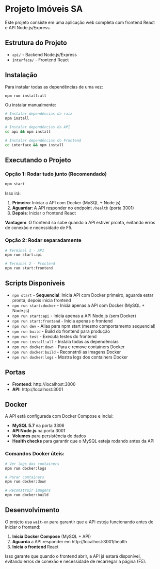 # Projeto Imóveis SA

Este projeto consiste em uma aplicação web completa com frontend React e API Node.js/Express.

## Estrutura do Projeto

- `api/` - Backend Node.js/Express
- `interface/` - Frontend React

## Instalação

Para instalar todas as dependências de uma vez:

```bash
npm run install:all
```

Ou instalar manualmente:

```bash
# Instalar dependências da raiz
npm install

# Instalar dependências da API
cd api && npm install

# Instalar dependências do Frontend
cd interface && npm install
```

## Executando o Projeto

### Opção 1: Rodar tudo junto (Recomendado)
```bash
npm start
```

Isso irá:
1. **Primeiro**: Iniciar a API com Docker (MySQL + Node.js)
2. **Aguardar**: A API responder no endpoint `/health` (porta 3001)
3. **Depois**: Iniciar o frontend React

**Vantagem**: O frontend só sobe quando a API estiver pronta, evitando erros de conexão e necessidade de F5.

### Opção 2: Rodar separadamente
```bash
# Terminal 1 - API
npm run start:api

# Terminal 2 - Frontend
npm run start:frontend
```

## Scripts Disponíveis

- `npm start` - **Sequencial**: Inicia API com Docker primeiro, aguarda estar pronta, depois inicia frontend
- `npm run start:docker` - Inicia apenas a API com Docker (MySQL + Node.js)
- `npm run start:api` - Inicia apenas a API Node.js (sem Docker)
- `npm run start:frontend` - Inicia apenas o frontend
- `npm run dev` - Alias para npm start (mesmo comportamento sequencial)
- `npm run build` - Build do frontend para produção
- `npm run test` - Executa testes do frontend
- `npm run install:all` - Instala todas as dependências
- `npm run docker:down` - Para e remove containers Docker
- `npm run docker:build` - Reconstrói as imagens Docker
- `npm run docker:logs` - Mostra logs dos containers Docker

## Portas

- **Frontend**: http://localhost:3000
- **API**: http://localhost:3001

## Docker

A API está configurada com Docker Compose e inclui:

- **MySQL 5.7** na porta 3306
- **API Node.js** na porta 3001
- **Volumes** para persistência de dados
- **Health checks** para garantir que o MySQL esteja rodando antes da API

### Comandos Docker úteis:

```bash
# Ver logs dos containers
npm run docker:logs

# Parar containers
npm run docker:down

# Reconstruir imagens
npm run docker:build
```

## Desenvolvimento

O projeto usa `wait-on` para garantir que a API esteja funcionando antes de iniciar o frontend:

1. **Inicia Docker Compose** (MySQL + API)
2. **Aguarda** a API responder em http://localhost:3001/health
3. **Inicia o frontend** React

Isso garante que quando o frontend abrir, a API já estará disponível, evitando erros de conexão e necessidade de recarregar a página (F5).
